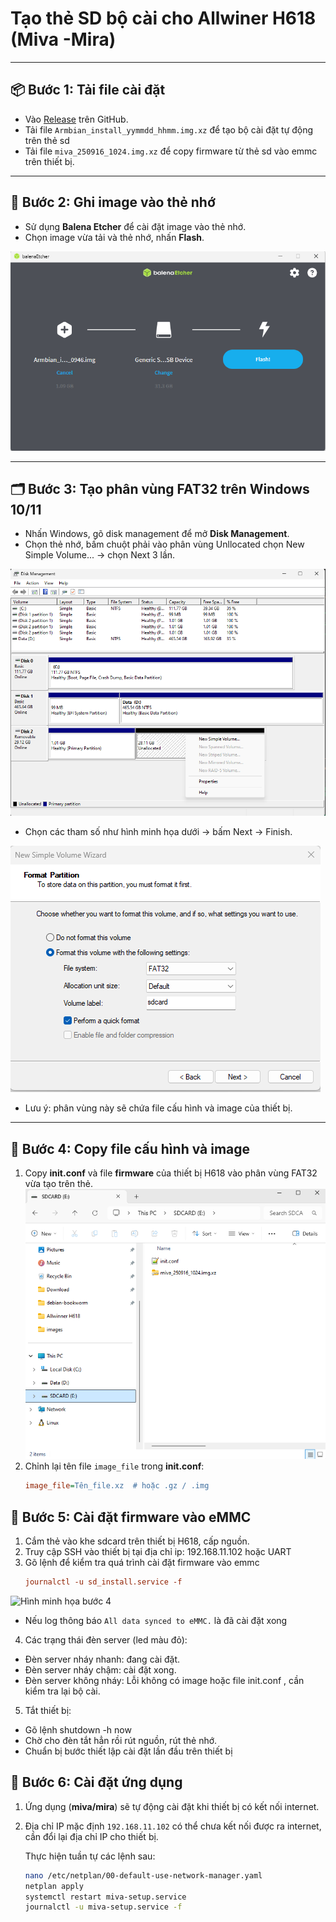 # Tạo thẻ SD bộ cài cho Allwiner H618 (Miva -Mira)

---
## 📦 Bước 1: Tải file cài đặt

- Vào [Release](https://github.com/hoangvh/miva-armbian-build/releases) trên GitHub.
- Tải file `Armbian_install_yymmdd_hhmm.img.xz` để tạo bộ cài đặt tự động trên thẻ sd
- Tải file `miva_250916_1024.img.xz` để copy firmware từ thẻ sd vào emmc trên thiết bị.

---

## 💽 Bước 2: Ghi image vào thẻ nhớ

- Sử dụng **Balena Etcher** để cài đặt image vào thẻ nhớ.
- Chọn image vừa tải và thẻ nhớ, nhấn **Flash**.

![Hình minh họa bước 2](images/balena-etcher.png)

---

## 🗂 Bước 3: Tạo phân vùng FAT32 trên Windows 10/11

- Nhấn Windows, gõ disk management để mở **Disk Management**.
- Chọn thẻ nhớ, bấm chuột phải vào phân vùng Unllocated chọn New Simple Volume... -> chọn Next 3 lần.
  
 ![Hình minh họa bước 3](images/disk-management.png)
 
- Chọn các tham số như hình minh họa dưới -> bấm Next -> Finish.

 ![Hình minh họa bước 3](images/format_fat32.png)

- Lưu ý: phân vùng này sẽ chứa file cấu hình và image của thiết bị.

---

## 📂 Bước 4: Copy file cấu hình và image

1. Copy **init.conf** và file **firmware** của thiết bị H618 vào phân vùng FAT32 vừa tạo trên thẻ.
 ![Hình minh họa bước 4](images/sdcard.png)
2. Chỉnh lại tên file `image_file` trong **init.conf**:
   ```ini
   image_file=Tên_file.xz  # hoặc .gz / .img
   
## 📂 Bước 5: Cài đặt firmware vào eMMC

1. Cắm thẻ vào khe sdcard trên thiết bị H618, cấp nguồn.
2. Truy cập SSH vào thiết bị tại địa chỉ ip: 192.168.11.102 hoặc UART
3. Gõ lệnh để kiểm tra quá trình cài đặt firmware vào emmc
   ```ini
   journalctl -u sd_install.service -f
   
![Hình minh họa bước 4](images/ssh.png)
-  Nếu log thông báo `All data synced to eMMC.` là đã cài đặt xong
4. Các trạng thái đèn server (led màu đỏ):
- Đèn server nháy nhanh: đang cài đặt.
- Đèn server nháy chậm: cài đặt xong.
- Đèn server không nháy: Lỗi không có image hoặc file init.conf , cần kiểm tra lại bộ cài.
5. Tắt thiết bị:
- Gõ lệnh shutdown -h now
- Chờ cho đèn tắt hẳn rồi rút nguồn, rút thẻ nhớ.
- Chuẩn bị bước thiết lập cài đặt lần đầu trên thiết bị
  
## 📂 Bước 6: Cài đặt ứng dụng

1. Ứng dụng (**miva/mira**) sẽ tự động cài đặt khi thiết bị có kết nối internet.  
2. Địa chỉ IP mặc định `192.168.11.102` có thể chưa kết nối được ra internet, cần đổi lại địa chỉ IP cho thiết bị.  

   Thực hiện tuần tự các lệnh sau:
   ```bash
   nano /etc/netplan/00-default-use-network-manager.yaml
   netplan apply
   systemctl restart miva-setup.service
   journalctl -u miva-setup.service -f


   

